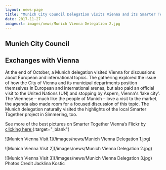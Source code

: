 ```yaml
---
layout: news-page
title: "Munich City Council Delegation visits Vienna and its Smarter Together Project"
date: 2017-11-27
imageurl: images/news/Munich Vienna Delegation 2.jpg
---
```


<div class="multiline">
<h2><span class="ornament-news">Munich City Council</span></h2>
<h2><span class="ornament-news">Exchanges with Vienna</span></h2>
</div>

At the end of October, a Munich delegation visited Vienna for discussions about European and international topics. The gathering explored the issue of how the City of Vienna and its municipal departments position themselves in European and international arenas, but also paid an official visit to the United Nations (UN) and stopping by Aspern, Vienna's ‘lake city’. The Viennese – much like the people of Munich – love a visit to the market, the agenda also made room for a focused discussion of this topic. The Munich delegation naturally visited the highlights of the local Smarter Together project in Simmering, too. 

See more of the best pictures on Smarter Together Vienna’s Flickr by [clicking here:](https://www.flickr.com/photos/smarter_together_wien/sets/72157687125030132){:target="_blank"} 

![Munich Vienna Visit 1](/images/news/Munich Vienna Delegation 1.jpg)

![Munich Vienna Visit 2](/images/news/Munich Vienna Delegation 2.jpg)

![Munich Vienna Visit 3](/images/news/Munich Vienna Delegation 3.jpg)
Photos Credit Jacklina Kostic
